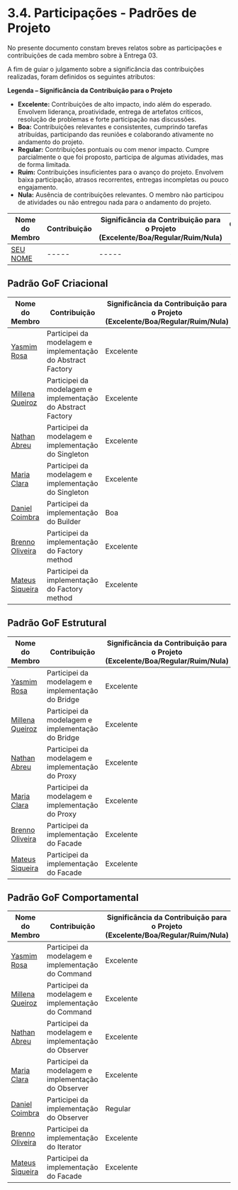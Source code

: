 # 3.4. Participações - Padrões de Projeto

No presente documento constam breves relatos sobre as participações e contribuições de cada membro sobre à Entrega 03.

A fim de guiar o julgamento sobre a significância das contribuições realizadas, foram definidos os seguintes atributos:

**Legenda – Significância da Contribuição para o Projeto**

- **Excelente:** Contribuições de alto impacto, indo além do esperado. Envolvem liderança, proatividade, entrega de artefatos críticos, resolução de problemas e forte participação nas discussões.
- **Boa:** Contribuições relevantes e consistentes, cumprindo tarefas atribuídas, participando das reuniões e colaborando ativamente no andamento do projeto.
- **Regular:** Contribuições pontuais ou com menor impacto. Cumpre parcialmente o que foi proposto, participa de algumas atividades, mas de forma limitada.
- **Ruim:** Contribuições insuficientes para o avanço do projeto. Envolvem baixa participação, atrasos recorrentes, entregas incompletas ou pouco engajamento.
- **Nula:** Ausência de contribuições relevantes. O membro não participou de atividades ou não entregou nada para o andamento do projeto.

| Nome do Membro | Contribuição | Significância da Contribuição para o Projeto<br> (Excelente/Boa/Regular/Ruim/Nula) | Comprobatórios Claros  |
| ---------------| ------------ | ---------------------------------------------------------------------------------- | -----------------------|
| [SEU NOME](https://github.com/SEUGITHUB) | -----  | ----- | ----- |

## Padrão GoF Criacional

| Nome do Membro | Contribuição | Significância da Contribuição para o Projeto<br> (Excelente/Boa/Regular/Ruim/Nula) | Comprobatórios Claros  |
| ---------------| ------------ | ---------------------------------------------------------------------------------- | -----------------------|
| [Yasmim Rosa](https://github.com/yaskisoba) | Participei da modelagem e implementação do Abstract Factory  | Excelente | [Abstract Factory](PadroesDeProjeto/3.1.GoFsCriacionais/3.1.1.AbstractFactory.md) |
| [Millena Queiroz](https://github.com/MillenaQueiroz) | Participei da modelagem e implementação do Abstract Factory  | Excelente | [Abstract Factory](PadroesDeProjeto/3.1.GoFsCriacionais/3.1.1.AbstractFactory.md) |
| [Nathan Abreu](https://github.com/Nateejpg) | Participei da modelagem e implementação do Singleton  | Excelente | [Singleton](PadroesDeProjeto/3.1.GoFsCriacionais/3.1.4.1.Singleton_US14-US15.md) |
| [Maria Clara](https://github.com/alvezclari) | Participei da modelagem e implementação do Singleton  | Excelente | [Singleton](PadroesDeProjeto/3.1.GoFsCriacionais/3.1.4.1.Singleton_US14-US15.md) |
| [Daniel Coimbra](https://github.com/DanielCoimbra) | Participei da implementação do Builder  | Boa | [Builder](PadroesDeProjeto/3.1.GoFsCriacionais/3.1.2.2.Builder_US03-US04.md) |
| [Brenno Oliveira](https://github.com/Brenno-Silva01)| Participei da implementação do Factory method  | Excelente | [Factory method](PadroesDeProjeto/3.1.GoFsCriacionais/3.1.2.1.Factory_US07.md), [Commits](https://github.com/UnBArqDsw2025-2-Turma02/2025.2_T02_G1_OquePlanejoFazer_Entrega_03/commits/feat/listar_tarefas/) |
| [Mateus Siqueira](https://github.com/Brenno-Silva01)| Participei da implementação do Factory method  | Excelente | [Factory method](PadroesDeProjeto/3.1.GoFsCriacionais/3.1.2.1.Factory_US07.md), [Commits](https://github.com/UnBArqDsw2025-2-Turma02/2025.2_T02_G1_OquePlanejoFazer_Entrega_03/commits/feat/listar_tarefas/) |



## Padrão GoF Estrutural
| Nome do Membro | Contribuição | Significância da Contribuição para o Projeto<br> (Excelente/Boa/Regular/Ruim/Nula) | Comprobatórios Claros  |
| ---------------| ------------ | ---------------------------------------------------------------------------------- | -----------------------|
| [Yasmim Rosa](https://github.com/yaskisoba) | Participei da modelagem e implementação do Bridge | Excelente | [Bridge](PadroesDeProjeto/3.2..GofsEstruturais/3.2.1Bridge.md) |
| [Millena Queiroz](https://github.com/MillenaQueiroz)| Participei da modelagem e implementação do Bridge | Excelente | [Bridge](PadroesDeProjeto/3.2..GofsEstruturais/3.2.1Bridge.md) |
| [Nathan Abreu](https://github.com/Nateejpg) | Participei da modelagem e implementação do Proxy | Excelente | [Proxy](PadroesDeProjeto/3.2..GofsEstruturais/3.2.4.1.Proxy_US14-US15.md) |
| [Maria Clara](https://github.com/alvezclari) | Participei da modelagem e implementação do Proxy | Excelente | [Proxy](PadroesDeProjeto/3.2..GofsEstruturais/3.2.4.1.Proxy_US14-US15.md) |
| [Brenno Oliveira](https://github.com/Brenno-Silva01)| Participei da implementação do Facade  | Excelente | [Facade](PadroesDeProjeto/3.2..GofsEstruturais/3.2.2.1.Facade_US07.md), [Commits](https://github.com/UnBArqDsw2025-2-Turma02/2025.2_T02_G1_OquePlanejoFazer_Entrega_03/commits/feat/listar_tarefas/) |
| [Mateus Siqueira](https://github.com/Brenno-Silva01)| Participei da implementação do Facade  | Excelente | [Facade](PadroesDeProjeto/3.2..GofsEstruturais/3.2.2.1.Facade_US07.md), [Commits](https://github.com/UnBArqDsw2025-2-Turma02/2025.2_T02_G1_OquePlanejoFazer_Entrega_03/commits/feat/listar_tarefas/) |



## Padrão GoF Comportamental
| Nome do Membro | Contribuição | Significância da Contribuição para o Projeto<br> (Excelente/Boa/Regular/Ruim/Nula) | Comprobatórios Claros  |
| ---------------| ------------ | ---------------------------------------------------------------------------------- | -----------------------|
| [Yasmim Rosa](https://github.com/yaskisoba) | Participei da modelagem e implementação do Command  | Excelente | [Command](PadroesDeProjeto/3.3.GoFsComportamentais/3.3.1Command.md) |
| [Millena Queiroz](https://github.com/MillenaQueiroz) | Participei da modelagem e implementação do Command  | Excelente | [Command](PadroesDeProjeto/3.3.GoFsComportamentais/3.3.1Command.md) |
| [Nathan Abreu](https://github.com/Nateejpg) | Participei da modelagem e implementação do Observer | Excelente | [Observer](PadroesDeProjeto/3.3.GoFsComportamentais/3.3.4.1.Observer_US14-US15.md) |
| [Maria Clara](https://github.com/alvezclari) | Participei da modelagem e implementação do Observer | Excelente | [Observer](PadroesDeProjeto/3.3.GoFsComportamentais/3.3.4.1.Observer_US14-US15.md) |
| [Daniel Coimbra](https://github.com/DanielCoimbra) | Participei da implementação do Observer | Regular | [Observer](PadroesDeProjeto/3.3.GoFsComportamentais/3.3.4.2.Observer_US03.md) |
| [Brenno Oliveira](https://github.com/Brenno-Silva01)| Participei da implementação do Iterator  | Excelente | [Iterator](PadroesDeProjeto/3.3.GoFsComportamentais/3.2.2.1.Iterator_US07.md), [Commits](https://github.com/UnBArqDsw2025-2-Turma02/2025.2_T02_G1_OquePlanejoFazer_Entrega_03/commits/feat/listar_tarefas/) |
| [Mateus Siqueira](https://github.com/Brenno-Silva01)| Participei da implementação do Facade  | Excelente | [Iterator](PadroesDeProjeto/3.3.GoFsComportamentais/3.2.2.1.Iterator_US07.md), [Commits](https://github.com/UnBArqDsw2025-2-Turma02/2025.2_T02_G1_OquePlanejoFazer_Entrega_03/commits/feat/listar_tarefas/) |



